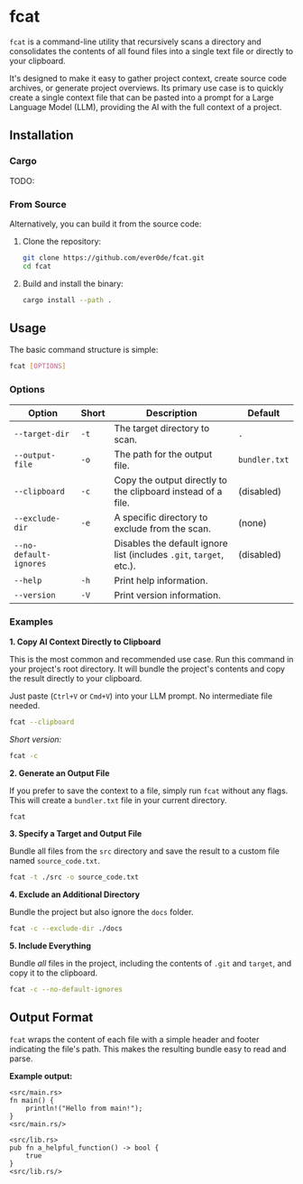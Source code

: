 # fcat

`fcat` is a command-line utility that recursively scans a directory and consolidates the contents of all found files into a single text file or directly to your clipboard.

It's designed to make it easy to gather project context, create source code archives, or generate project overviews. Its primary use case is to quickly create a single context file that can be pasted into a prompt for a Large Language Model (LLM), providing the AI with the full context of a project.

## Installation

### Cargo

TODO:

### From Source

Alternatively, you can build it from the source code:

1.  Clone the repository:

    ```bash
    git clone https://github.com/ever0de/fcat.git
    cd fcat
    ```

2.  Build and install the binary:

    ```bash
    cargo install --path .
    ```

## Usage

The basic command structure is simple:

```bash
fcat [OPTIONS]
```

### Options

| Option                 | Short | Description                                                        | Default       |
| ---------------------- | ----- | ------------------------------------------------------------------ | ------------- |
| `--target-dir`         | `-t`  | The target directory to scan.                                      | `.`           |
| `--output-file`        | `-o`  | The path for the output file.                                      | `bundler.txt` |
| `--clipboard`          | `-c`  | Copy the output directly to the clipboard instead of a file.       | (disabled)    |
| `--exclude-dir`        | `-e`  | A specific directory to exclude from the scan.                     | (none)        |
| `--no-default-ignores` |       | Disables the default ignore list (includes `.git`, `target`, etc.). | (disabled)    |
| `--help`               | `-h`  | Print help information.                                            |               |
| `--version`            | `-V`  | Print version information.                                         |               |

### Examples

**1. Copy AI Context Directly to Clipboard**

This is the most common and recommended use case. Run this command in your project's root directory. It will bundle the project's contents and copy the result directly to your clipboard.

Just paste (`Ctrl+V` or `Cmd+V`) into your LLM prompt. No intermediate file needed.

```bash
fcat --clipboard
```
*Short version:*
```bash
fcat -c
```

**2. Generate an Output File**

If you prefer to save the context to a file, simply run `fcat` without any flags. This will create a `bundler.txt` file in your current directory.

```bash
fcat
```

**3. Specify a Target and Output File**

Bundle all files from the `src` directory and save the result to a custom file named `source_code.txt`.

```bash
fcat -t ./src -o source_code.txt
```

**4. Exclude an Additional Directory**

Bundle the project but also ignore the `docs` folder.

```bash
fcat -c --exclude-dir ./docs
```

**5. Include Everything**

Bundle *all* files in the project, including the contents of `.git` and `target`, and copy it to the clipboard.

```bash
fcat -c --no-default-ignores
```

## Output Format

`fcat` wraps the content of each file with a simple header and footer indicating the file's path. This makes the resulting bundle easy to read and parse.

**Example output:**

```text
<src/main.rs>
fn main() {
    println!("Hello from main!");
}
<src/main.rs/>

<src/lib.rs>
pub fn a_helpful_function() -> bool {
    true
}
<src/lib.rs/>
```
